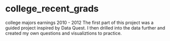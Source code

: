 # college_recent_grads
college majors earnings 2010 - 2012
The first part of this project was a guided project inspired by Data Quest.  I then drilled into the data further and created my own questions and visualiztions to practice.
